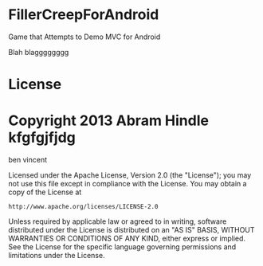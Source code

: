 FillerCreepForAndroid
=====================

Game that Attempts to Demo MVC for Android

Blah blagggggggg

License
=======

Copyright 2013 Abram Hindle
kfgfgjfjdg
=======
ben vincent

Licensed under the Apache License, Version 2.0 (the "License");
you may not use this file except in compliance with the License.
You may obtain a copy of the License at

    http://www.apache.org/licenses/LICENSE-2.0

Unless required by applicable law or agreed to in writing, software
distributed under the License is distributed on an "AS IS" BASIS,
WITHOUT WARRANTIES OR CONDITIONS OF ANY KIND, either express or implied.
See the License for the specific language governing permissions and
limitations under the License.
